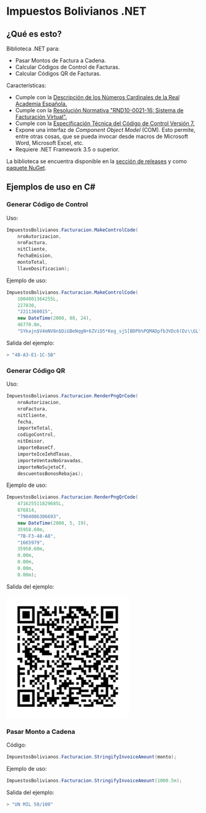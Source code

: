 # Impuestos Bolivianos .NET

## ¿Qué es esto?

Biblioteca .NET para:
* Pasar Montos de Factura a Cadena.
* Calcular Códigos de Control de Facturas.
* Calcular Códigos QR de Facturas.

Características:
* Cumple con la [Descripción de los Números Cardinales de la Real Academia Española.](docs/CriteriosNrosCardinales2005.pdf)
* Cumple con la [Resolución Normativa "RND10-0021-16: Sistema de Facturación Virtual".](docs/RND10-0021-16.pdf)
* Cumple con la [Especificación Técnica del Código de Control Versión 7.](docs/CodigoControlV2007.pdf)
* Expone una interfaz de *Component Object Model* (COM). Esto permite, entre otras cosas, que se pueda invocar desde macros de Microsoft Word, Microsoft Excel, etc.
* Requiere .NET Framework 3.5 o superior.

La biblioteca se encuentra disponible en la [sección de releases](https://github.com/alexpizarroj/ImpuestosBolivianos.Net/releases) y como [paquete NuGet](https://www.nuget.org/packages/ImpuestosBolivianos/).

## Ejemplos de uso en C#

### Generar Código de Control

Uso:

```csharp
ImpuestosBolivianos.Facturacion.MakeControlCode(
    nroAutorizacion,
    nroFactura,
    nitCliente,
    fechaEmision,
    montoTotal, 
    llaveDosificacion);
```

Ejemplo de uso:

```csharp
ImpuestosBolivianos.Facturacion.MakeControlCode(
    1004001364255L,
    227830,
    "2211360015",
    new DateTime(2008, 08, 24),
    46770.0m,
    "SYkajn$V4mNV8n$DiGBeNqgN+6ZViD5*Keg_sjS[BDPb%PQMADpfb3VDc6(Dz\\GL");
```

Salida del ejemplo:

```csharp
> "4B-A3-E1-1C-5B"
```

### Generar Código QR

Uso:

```csharp
ImpuestosBolivianos.Facturacion.RenderPngQrCode(
    nroAutorizacion,
    nroFactura,
    nitCliente,
    fecha,
    importeTotal,
    codigoControl,
    nitEmisor,
    importeBaseCf,
    importeIceIehdTasas,
    importeVentasNoGravadas,
    importeNoSujetoCf,
    descuentosBonosRebajas);
```

Ejemplo de uso:

```csharp
ImpuestosBolivianos.Facturacion.RenderPngQrCode(
    471625511829685L,
    876814,
    "7904006306693",
    new DateTime(2008, 5, 19),
    35958.60m,
    "7B-F3-48-A8",
    "1665979",
    35958.60m,
    0.00m,
    0.00m,
    0.00m,
    0.00m);
```

Salida del ejemplo:

![Código QR resultante](docs/README-sample02-output.png)

### Pasar Monto a Cadena

Código:

```csharp
ImpuestosBolivianos.Facturacion.StringifyInvoiceAmount(monto);
```

Ejemplo de uso:

```csharp
ImpuestosBolivianos.Facturacion.StringifyInvoiceAmount(1000.5m);
```

Salida del ejemplo:

```csharp
> "UN MIL 50/100"
```
